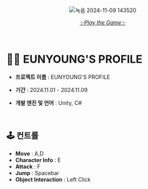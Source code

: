 
<div align="center">
    <img src="https://github.com/user-attachments/assets/ce910d7e-f463-448a-b4fd-e2f848eb9349" alt="녹음 2024-11-09 143520">
    <p><a href="https://key0223.github.io/Profile/" target="_blank"><i>✨Play the Game✨</i></a></p>
</div>

<br/>

# 👩‍💻 EUNYOUNG'S PROFILE

+ **프로젝트 이름** : EUNYOUNG'S PROFILE
+ **기간** : 2024.11.01 - 2024.11.09
  
+ **개발 엔진 및 언어** : Unity, C#

<br/>

## 🕹️ 컨트롤

- **Move**  : A,D
- **Character Info** : E
- **Attack** : F
- **Jump** : Spacebar
- **Object Interaction** : Left Click
 



